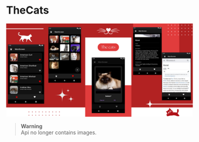 # TheCats

<p align="center">
    <img src="./screenshots/TheCats.png">
</p>

> **Warning**  
> Api no longer contains images.